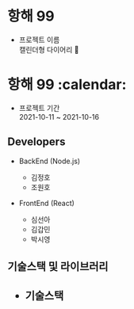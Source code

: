 <h1>항해 99</h1>

- 프로젝트 이름 <br>
  캘린더형 다이어리 :calendar:

<h1>항해 99 :calendar:</h1>

- 프로젝트 기간 <br>
  2021-10-11 ~ 2021-10-16

<h2>Developers</h2>

- BackEnd (Node.js)
  - 김정호
  - 조원호


- FrontEnd (React)
  - 심선아
  - 김갑민
  - 박시영

<h2>기술스택 및 라이브러리<h2>

- 기술스택

 
